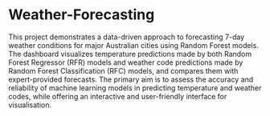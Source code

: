 # Weather-Forecasting
This project demonstrates a data-driven approach to forecasting 7-day weather conditions for major Australian cities using Random Forest models. The dashboard visualizes temperature predictions made by both Random Forest Regressor (RFR) models and weather code predictions made by Random Forest Classification (RFC) models, and compares them with expert-provided forecasts. The primary aim is to assess the accuracy and reliability of machine learning models in predicting temperature and weather codes, while offering an interactive and user-friendly interface for visualisation.
